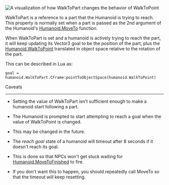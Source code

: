 ![A visualization of how WalkToPart changes the behavior of WalkToPoint][1]

WalkToPart is a reference to a part that the Humanoid is trying to reach. This property is normally set when a part is passed as the 2nd argument of the Humanoid's [Humanoid.MoveTo](https://developer.roblox.com/api-reference/function/Humanoid/MoveTo) function.

When WalkToPart is set and a humanoid is actively trying to reach the part, it will keep updating its Vector3 goal to be the position of the part, plus the [Humanoid.WalkToPoint](https://developer.roblox.com/api-reference/property/Humanoid/WalkToPoint) translated in object space relative to the rotation of the part.

This can be described in Lua as:

`goal = humanoid.WalkToPart.CFrame:pointToObjectSpace(humanoid.WalkToPoint)`

Caveats

----

* Setting the value of WalkToPart isn't sufficient enough to make a humanoid start following a part.

 * The Humanoid is prompted to start attempting to reach a goal when the value of WalkToPoint is changed.

 * This may be changed in the future.

* The *reach goal* state of a humanoid will timeout after 8 seconds if it doesn't reach its goal.

 * This is done so that NPCs won't get stuck waiting for [Humanoid.MoveToFinished](https://developer.roblox.com/api-reference/event/Humanoid/MoveToFinished) to fire.

 * If you don't want this to happen, you should repeatedly call MoveTo so that the timeout will keep resetting.

[1]: https://developer.roblox.com/assets/bltc76671f1665d7da0/WalkToPart.gif